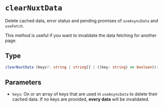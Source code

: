 # `clearNuxtData`

Delete cached data, error status and pending promises of `useAsyncData` and `useFetch`.

This method is useful if you want to invalidate the data fetching for another page.

## Type

```ts
clearNuxtData (keys?: string | string[] | ((key: string) => boolean)): void
```

## Parameters

* `keys`: On or an array of keys that are used in `useAsyncData` to delete their cached data. If no keys are provided, **every data** will be invalidated.
